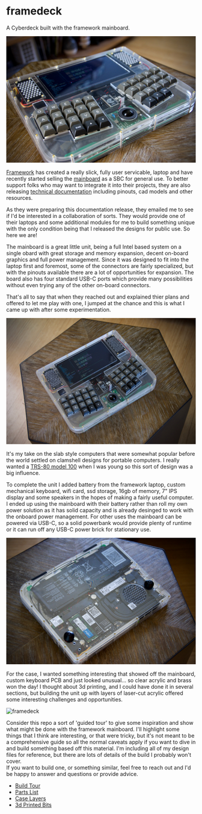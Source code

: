 # framedeck

A Cyberdeck built with the framework mainboard.  

![framedeck](images/DSC_0367.jpeg)

[Framework](https://frame.work) has 
created a really slick, fully user servicable, laptop and have recently started selling the 
[mainboard](https://frame.work/marketplace/mainboards) as a SBC for general 
use.  To better support folks who may want to integrate it into their projects, they are also 
releasing [technical documentation](https://github.com/FrameworkComputer/Mainboard) including 
pinouts, cad models and other resources.

As they were preparing this documentation release, they emailed me to see if I'd be interested
in a collaboration of sorts.  They would provide one of their laptops and some additional modules
for me to build something unique with the only condition being that I released the designs 
for public use.  So here we are!

The mainboard is a great little unit, being a full Intel based system on a single obard with 
great storage and memory expansion, decent on-board graphics and full power management.  Since
it was designed to fit into the laptop first and foremost, some of the connectors are fairly
specialized, but with the pinouts available there are a lot of opportunities for expansion. The
board also has four standard USB-C ports which provide many possibilities without even trying
any of the other on-board connectors.

That's all to say that when they reached out and explained thier plans and offered to let 
me play with one, I jumped at the chance and this is what I came up with after some experimentation.

![framedeck](images/DSC_0360.jpeg)

It's my take on the slab style computers that were somewhat popular before the world settled
on clamshell designs for portable computers.  I really wanted a 
[TRS-80 model 100](https://en.wikipedia.org/wiki/TRS-80_Model_100) when I was young so this
sort of design was a big influence.

To complete the unit I added battery from the framework laptop, custom mechanical keyboard, wifi card, 
ssd storage, 16gb of memory, 7" IPS display and some speakers in the hopes of making a fairly useful 
computer.  I ended up using the mainboard with their battery rather than roll my own power solution as
it has solid capacity and is already desinged to work with the onboard power management.  For
other uses the mainboard can be powered via USB-C, so a solid powerbank would provide plenty 
of runtime or it can run off any USB-C power brick for stationary use.

![framedeck](images/DSC_0350.jpeg)

For the case, I wanted something interesting that showed off the mainboard, custom keyboard PCB and 
just looked unusual... so clear acrylic and brass won the day!  I thought about 3d printing, and 
I could have done it in several sections, but building the unit up with layers of laser-cut acrylic 
offered some interesting challenges and opportunities.  

![framedeck](images/DSC_0333.jpeg)

Consider this repo a sort of 'guided tour' to give some inspiration and show what might be done with the
framework mainboard.  I'll highlight some things that I think are interesting, or that were tricky, but 
it's not meant to be a comprehensive guide so all the normal caveats apply if you
want to dive in and build something based off this material.  I'm including all of
my design files for reference, but there are lots of details of the build I probably won't cover.  
If you want to build one, or something similar, feel free to reach out and I'd be happy to answer
and questions or provide advice.

* [Build Tour](docs/build_tour.md)
* [Parts List](docs/parts.md)
* [Case Layers](case/layers.md)
* [3d Printed Bits](printed_parts/bits.md)
